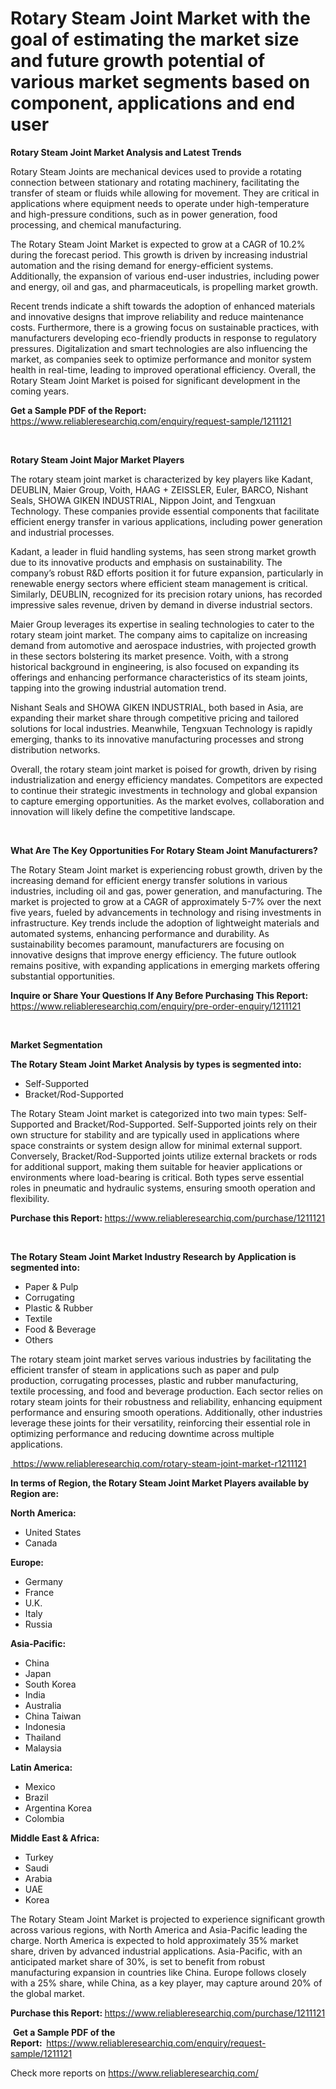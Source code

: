 <p><h1>Rotary Steam Joint Market with the goal of estimating the market size and future growth potential of various market segments based on component, applications and end user</h1></p><p><strong>Rotary Steam Joint Market Analysis and Latest Trends</strong></p>
<p><p>Rotary Steam Joints are mechanical devices used to provide a rotating connection between stationary and rotating machinery, facilitating the transfer of steam or fluids while allowing for movement. They are critical in applications where equipment needs to operate under high-temperature and high-pressure conditions, such as in power generation, food processing, and chemical manufacturing.</p><p>The Rotary Steam Joint Market is expected to grow at a CAGR of 10.2% during the forecast period. This growth is driven by increasing industrial automation and the rising demand for energy-efficient systems. Additionally, the expansion of various end-user industries, including power and energy, oil and gas, and pharmaceuticals, is propelling market growth.</p><p>Recent trends indicate a shift towards the adoption of enhanced materials and innovative designs that improve reliability and reduce maintenance costs. Furthermore, there is a growing focus on sustainable practices, with manufacturers developing eco-friendly products in response to regulatory pressures. Digitalization and smart technologies are also influencing the market, as companies seek to optimize performance and monitor system health in real-time, leading to improved operational efficiency. Overall, the Rotary Steam Joint Market is poised for significant development in the coming years.</p></p>
<p><strong>Get a Sample PDF of the Report:&nbsp;</strong> <a href="https://www.reliableresearchiq.com/enquiry/request-sample/1211121?utm_campaign=2202&utm_medium=2&utm_source=Github&utm_content=ia&utm_term=24032025&utm_id=rotary-steam-joint">https://www.reliableresearchiq.com/enquiry/request-sample/1211121</a></p>
<p>&nbsp;</p>
<p><strong>Rotary Steam Joint Major Market Players</strong></p>
<p><p>The rotary steam joint market is characterized by key players like Kadant, DEUBLIN, Maier Group, Voith, HAAG + ZEISSLER, Euler, BARCO, Nishant Seals, SHOWA GIKEN INDUSTRIAL, Nippon Joint, and Tengxuan Technology. These companies provide essential components that facilitate efficient energy transfer in various applications, including power generation and industrial processes.</p><p>Kadant, a leader in fluid handling systems, has seen strong market growth due to its innovative products and emphasis on sustainability. The company’s robust R&D efforts position it for future expansion, particularly in renewable energy sectors where efficient steam management is critical. Similarly, DEUBLIN, recognized for its precision rotary unions, has recorded impressive sales revenue, driven by demand in diverse industrial sectors.</p><p>Maier Group leverages its expertise in sealing technologies to cater to the rotary steam joint market. The company aims to capitalize on increasing demand from automotive and aerospace industries, with projected growth in these sectors bolstering its market presence. Voith, with a strong historical background in engineering, is also focused on expanding its offerings and enhancing performance characteristics of its steam joints, tapping into the growing industrial automation trend.</p><p>Nishant Seals and SHOWA GIKEN INDUSTRIAL, both based in Asia, are expanding their market share through competitive pricing and tailored solutions for local industries. Meanwhile, Tengxuan Technology is rapidly emerging, thanks to its innovative manufacturing processes and strong distribution networks.</p><p>Overall, the rotary steam joint market is poised for growth, driven by rising industrialization and energy efficiency mandates. Competitors are expected to continue their strategic investments in technology and global expansion to capture emerging opportunities. As the market evolves, collaboration and innovation will likely define the competitive landscape.</p></p>
<p>&nbsp;</p>
<p><strong>What Are The Key Opportunities For Rotary Steam Joint Manufacturers?</strong></p>
<p><p>The Rotary Steam Joint market is experiencing robust growth, driven by the increasing demand for efficient energy transfer solutions in various industries, including oil and gas, power generation, and manufacturing. The market is projected to grow at a CAGR of approximately 5-7% over the next five years, fueled by advancements in technology and rising investments in infrastructure. Key trends include the adoption of lightweight materials and automated systems, enhancing performance and durability. As sustainability becomes paramount, manufacturers are focusing on innovative designs that improve energy efficiency. The future outlook remains positive, with expanding applications in emerging markets offering substantial opportunities.</p></p>
<p><strong>Inquire or Share Your Questions If Any Before Purchasing This Report:</strong> <a href="https://www.reliableresearchiq.com/enquiry/pre-order-enquiry/1211121?utm_campaign=2202&utm_medium=2&utm_source=Github&utm_content=ia&utm_term=24032025&utm_id=rotary-steam-joint">https://www.reliableresearchiq.com/enquiry/pre-order-enquiry/1211121</a></p>
<p>&nbsp;</p>
<p><strong>Market Segmentation</strong></p>
<p><strong>The Rotary Steam Joint Market Analysis by types is segmented into:</strong></p>
<p><ul><li>Self-Supported</li><li>Bracket/Rod-Supported</li></ul></p>
<p><p>The Rotary Steam Joint market is categorized into two main types: Self-Supported and Bracket/Rod-Supported. Self-Supported joints rely on their own structure for stability and are typically used in applications where space constraints or system design allow for minimal external support. Conversely, Bracket/Rod-Supported joints utilize external brackets or rods for additional support, making them suitable for heavier applications or environments where load-bearing is critical. Both types serve essential roles in pneumatic and hydraulic systems, ensuring smooth operation and flexibility.</p></p>
<p><strong>Purchase this Report:&nbsp;</strong><a href="https://www.reliableresearchiq.com/purchase/1211121?utm_campaign=2202&utm_medium=2&utm_source=Github&utm_content=ia&utm_term=24032025&utm_id=rotary-steam-joint">https://www.reliableresearchiq.com/purchase/1211121</a></p>
<p>&nbsp;</p>
<p><strong>The Rotary Steam Joint Market Industry Research by Application is segmented into:</strong></p>
<p><ul><li>Paper & Pulp</li><li>Corrugating</li><li>Plastic & Rubber</li><li>Textile</li><li>Food & Beverage</li><li>Others</li></ul></p>
<p><p>The rotary steam joint market serves various industries by facilitating the efficient transfer of steam in applications such as paper and pulp production, corrugating processes, plastic and rubber manufacturing, textile processing, and food and beverage production. Each sector relies on rotary steam joints for their robustness and reliability, enhancing equipment performance and ensuring smooth operations. Additionally, other industries leverage these joints for their versatility, reinforcing their essential role in optimizing performance and reducing downtime across multiple applications.</p></p>
<p><a href="https://www.reliableresearchiq.com/rotary-steam-joint-market-r1211121?utm_campaign=2202&utm_medium=2&utm_source=Github&utm_content=ia&utm_term=24032025&utm_id=rotary-steam-joint">&nbsp;https://www.reliableresearchiq.com/rotary-steam-joint-market-r1211121</a></p>
<p><strong>In terms of Region, the Rotary Steam Joint Market Players available by Region are:</strong></p>
<p>
    <p> <strong> North America: </strong>
        <ul>
            <li>United States</li>
            <li>Canada</li>
        </ul>
        </p> 
    <p> <strong> Europe: </strong>
        <ul>
            <li>Germany</li>
            <li>France</li>
            <li>U.K.</li>
            <li>Italy</li>
            <li>Russia</li>
        </ul>
        </p> 
    <p> <strong> Asia-Pacific: </strong>
        <ul>
            <li>China</li>
            <li>Japan</li>
            <li>South Korea</li>
            <li>India</li>
            <li>Australia</li>
            <li>China Taiwan</li>
            <li>Indonesia</li>
            <li>Thailand</li>
            <li>Malaysia</li>
        </ul>
        </p> 
    <p> <strong> Latin America: </strong>
        <ul>
            <li>Mexico</li>
            <li>Brazil</li>
            <li>Argentina Korea</li>
            <li>Colombia</li>
        </ul>
        </p> 
    <p> <strong> Middle East & Africa: </strong>
        <ul>
            <li>Turkey</li>
            <li>Saudi</li>
            <li>Arabia</li>
            <li>UAE</li>
            <li>Korea</li>
        </ul>
    </p>
    </p>
<p><p>The Rotary Steam Joint Market is projected to experience significant growth across various regions, with North America and Asia-Pacific leading the charge. North America is expected to hold approximately 35% market share, driven by advanced industrial applications. Asia-Pacific, with an anticipated market share of 30%, is set to benefit from robust manufacturing expansion in countries like China. Europe follows closely with a 25% share, while China, as a key player, may capture around 20% of the global market.</p></p>
<p><strong>Purchase this Report: </strong><a href="https://www.reliableresearchiq.com/purchase/1211121?utm_campaign=2202&utm_medium=2&utm_source=Github&utm_content=ia&utm_term=24032025&utm_id=rotary-steam-joint">https://www.reliableresearchiq.com/purchase/1211121</a></p>
<p>&nbsp;<strong>Get a Sample PDF of the Report:&nbsp;&nbsp;</strong><a href="https://www.reliableresearchiq.com/enquiry/request-sample/1211121?utm_campaign=2202&utm_medium=2&utm_source=Github&utm_content=ia&utm_term=24032025&utm_id=rotary-steam-joint">https://www.reliableresearchiq.com/enquiry/request-sample/1211121</a></p>
<p><strong></strong></p>
<p>Check more reports on <a href="https://www.reliableresearchiq.com/?utm_campaign=2202&utm_medium=2&utm_source=Github&utm_content=ia&utm_term=24032025&utm_id=rotary-steam-joint">https://www.reliableresearchiq.com/</a></p>
